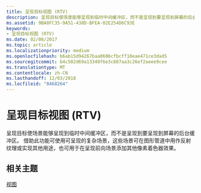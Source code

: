 ```yaml
---
title: 呈现目标视图 (RTV)
description: 呈现目标使场景能够呈现到临时中间缓冲区，而不是呈现到要呈现到屏幕的后台缓冲区。
ms.assetid: 9BA8FC35-9A51-438D-BFEA-02E254D6C93E
keywords:
- 呈现目标视图 (RTV)
ms.date: 02/08/2017
ms.topic: article
ms.localizationpriority: medium
ms.openlocfilehash: b6ab15d94267baa0606cfbcff10eae471ce3dad5
ms.sourcegitcommit: b4c502d69a13340f6e3c887aa3c26ef2aeee9cee
ms.translationtype: MT
ms.contentlocale: zh-CN
ms.lasthandoff: 12/03/2018
ms.locfileid: "8468264"
---
```

# <a name="render-target-view-rtv"></a>呈现目标视图 (RTV)


呈现目标使场景能够呈现到临时中间缓冲区，而不是呈现到要呈现到屏幕的后台缓冲区。 借助此功能可使用可呈现的复杂场景，这些场景可在图形管道中用作反射纹理或实现其他用途，也可用于在呈现前向场景添加其他像素着色器效果。

## <a name="span-idrelated-topicsspanrelated-topics"></a><span id="related-topics"></span>相关主题


[视图](views.md)

 

 





